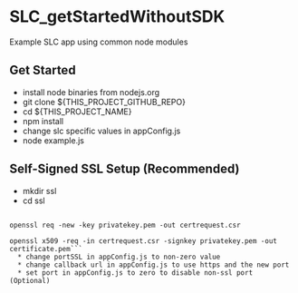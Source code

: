 SLC_getStartedWithoutSDK
============================

Example SLC app using common node modules

Get Started
------------
  * install node binaries from nodejs.org
  * git clone ${THIS_PROJECT_GITHUB_REPO}
  * cd ${THIS_PROJECT_NAME}
  * npm install
  * change slc specific values in appConfig.js
  * node example.js

Self-Signed SSL Setup (Recommended)
------------
  * mkdir ssl
  * cd ssl
```openssl genrsa -out privatekey.pem 1024

openssl req -new -key privatekey.pem -out certrequest.csr

openssl x509 -req -in certrequest.csr -signkey privatekey.pem -out certificate.pem```
  * change portSSL in appConfig.js to non-zero value
  * change callback url in appConfig.js to use https and the new port
  * set port in appConfig.js to zero to disable non-ssl port (Optional)
